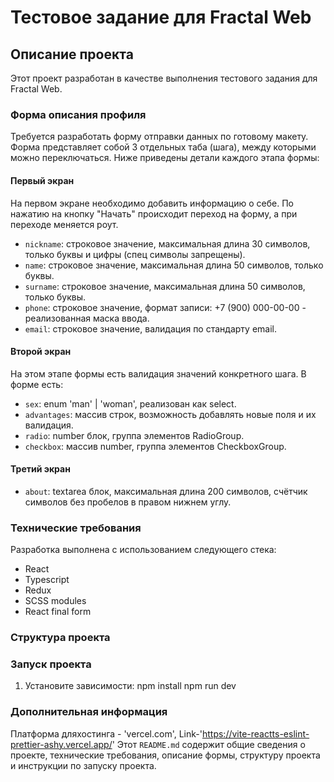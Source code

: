 # Тестовое задание для Fractal Web

## Описание проекта

Этот проект разработан в качестве выполнения тестового задания для Fractal Web.

### Форма описания профиля

Требуется разработать форму отправки данных по готовому макету. Форма представляет собой 3 отдельных таба (шага), между которыми можно переключаться. Ниже приведены детали каждого этапа формы:

#### Первый экран

На первом экране необходимо добавить информацию о себе. По нажатию на кнопку "Начать" происходит переход на форму, а при переходе меняется роут.

- `nickname`: строковое значение, максимальная длина 30 символов, только буквы и цифры (спец символы запрещены).
- `name`: строковое значение, максимальная длина 50 символов, только буквы.
- `surname`: строковое значение, максимальная длина 50 символов, только буквы.
- `phone`: строковое значение, формат записи: +7 (900) 000-00-00 - реализованная маска ввода.
- `email`: строковое значение, валидация по стандарту email.

#### Второй экран

На этом этапе формы есть валидация значений конкретного шага. В форме есть:

- `sex`: enum 'man' | 'woman', реализован как select.
- `advantages`: массив строк, возможность добавлять новые поля и их валидация.
- `radio`: number блок, группа элементов RadioGroup.
- `checkbox`: массив number, группа элементов CheckboxGroup.

#### Третий экран

- `about`: textarea блок, максимальная длина 200 символов, счётчик символов без пробелов в правом нижнем углу.

### Технические требования

Разработка выполнена с использованием следующего стека:

- React
- Typescript
- Redux 
- SCSS modules 
- React final form


### Структура проекта

### Запуск проекта

1. Установите зависимости:
   npm install
   npm run dev

### Дополнительная информация 
Платформа дляхостинга - 'vercel.com',
Link-'https://vite-reactts-eslint-prettier-ashy.vercel.app/' 
Этот `README.md` содержит общие сведения о проекте, технические требования, описание формы, структуру проекта и инструкции по запуску проекта. 
